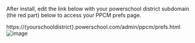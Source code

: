 After install, edit the link below with your powerschool district subdomain (the red part) below to access your PPCM prefs page.

https://{yourschooldistrict}.powerschool.com/admin/ppcm/prefs.html
![image](https://github.com/user-attachments/assets/9dda1dfd-f112-46dc-86f4-c71d5de10780)
